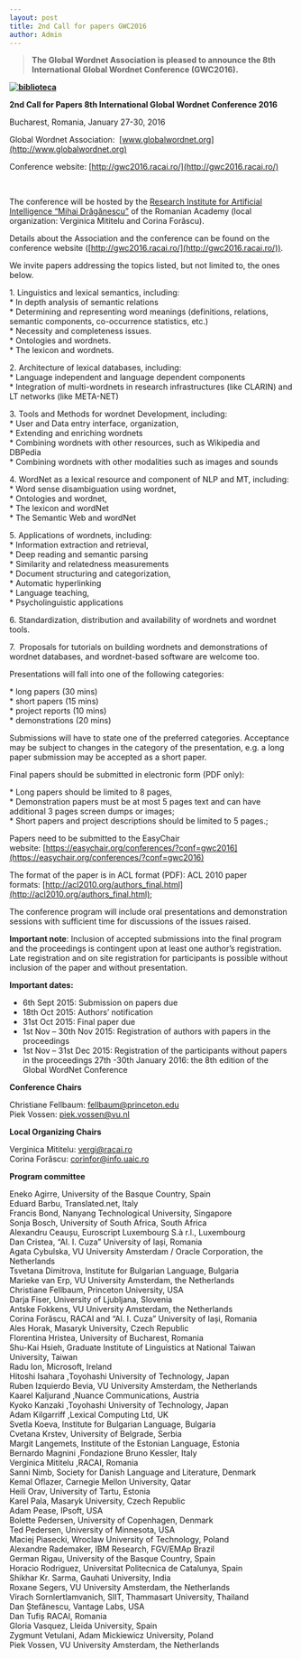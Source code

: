 ```yaml
---
layout: post
title: 2nd Call for papers GWC2016
author: Admin
---
```


> **The Global Wordnet Association is pleased to announce the 8th
> International Global Wordnet Conference (GWC2016).**

**[![biblioteca](http://wp.fii800.eculture.labs.vu.nl/wp-content/uploads/2015/04/biblioteca-300x225.jpg)](http://globalwordnet.org/wp-content/uploads/2015/04/biblioteca.jpg)**

**2nd Call for Papers 8th International Global Wordnet Conference 2016**

Bucharest, Romania, January 27-30, 2016

Global Wordnet Association:
 [www.globalwordnet.org](http://www.globalwordnet.org)

Conference website: [http://gwc2016.racai.ro/](http://gwc2016.racai.ro/)

 

The conference will be hosted by the [Research Institute for Artificial
Intelligence “Mihai Drăgănescu”](http://www.racai.ro) of the Romanian
Academy (local organization: Verginica Mititelu and Corina Forăscu).

Details about the Association and the conference can be found on the
conference website
([http://gwc2016.racai.ro/](http://gwc2016.racai.ro/)).

We invite papers addressing the topics listed, but not limited to, the
ones below.

1\. Linguistics and lexical semantics, including:  
\* In depth analysis of semantic relations  
\* Determining and representing word meanings (definitions, relations,
semantic components, co-occurrence statistics, etc.)  
\* Necessity and completeness issues.  
\* Ontologies and wordnets.  
\* The lexicon and wordnets.

2\. Architecture of lexical databases, including:  
\* Language independent and language dependent components  
\* Integration of multi-wordnets in research infrastructures (like
CLARIN) and LT networks (like META-NET)

3\. Tools and Methods for wordnet Development, including:  
\* User and Data entry interface, organization,  
\* Extending and enriching wordnets  
\* Combining wordnets with other resources, such as Wikipedia and
DBPedia  
\* Combining wordnets with other modalities such as images and sounds

4\. WordNet as a lexical resource and component of NLP and MT,
including:  
\* Word sense disambiguation using wordnet,  
\* Ontologies and wordnet,  
\* The lexicon and wordNet  
\* The Semantic Web and wordNet

5\. Applications of wordnets, including:  
\* Information extraction and retrieval,  
\* Deep reading and semantic parsing  
\* Similarity and relatedness measurements  
\* Document structuring and categorization,  
\* Automatic hyperlinking  
\* Language teaching,  
\* Psycholinguistic applications

6\. Standardization, distribution and availability of wordnets and
wordnet tools.

7.  Proposals for tutorials on building wordnets and demonstrations of
wordnet databases, and wordnet-based software are welcome too.

Presentations will fall into one of the following categories:

\* long papers (30 mins)  
\* short papers (15 mins)  
\* project reports (10 mins)  
\* demonstrations (20 mins)

Submissions will have to state one of the preferred categories.
Acceptance may be subject to changes in the category of the
presentation, e.g. a long paper submission may be accepted as a short
paper.

Final papers should be submitted in electronic form (PDF only):

\* Long papers should be limited to 8 pages,  
\* Demonstration papers must be at most 5 pages text and can have
additional 3 pages screen dumps or images;  
\* Short papers and project descriptions should be limited to 5 pages.;

Papers need to be submitted to the EasyChair
website: [https://easychair.org/conferences/?conf=gwc2016](https://easychair.org/conferences/?conf=gwc2016)

The format of the paper is in ACL format (PDF): ACL 2010 paper
formats: [http://acl2010.org/authors_final.html](http://acl2010.org/authors_final.html);

The conference program will include oral presentations and demonstration
sessions with sufficient time for discussions of the issues raised.

**Important note**: Inclusion of accepted submissions into the final
program and the proceedings is contingent upon at least one author’s
registration. Late registration and on site registration for
participants is possible without inclusion of the paper and without
presentation.

**Important dates:**

-   6th Sept 2015: Submission on papers due
-   18th Oct 2015: Authors’ notification
-   31st Oct 2015: Final paper due
-   1st Nov – 30th Nov 2015: Registration of authors with papers in the
    proceedings
-   1st Nov – 31st Dec 2015: Registration of the participants without
    papers in the proceedings 27th -30th January 2016: the 8th edition
    of the Global WordNet Conference

**Conference Chairs**

Christiane Fellbaum: <fellbaum@princeton.edu>  
Piek Vossen: <piek.vossen@vu.nl>

**Local Organizing Chairs**

Verginica Mititelu: <vergi@racai.ro>  
Corina Forăscu: <corinfor@info.uaic.ro>

**Program committee**

Eneko Agirre, University of the Basque Country, Spain  
Eduard Barbu, Translated.net, Italy  
Francis Bond, Nanyang Technological University, Singapore  
Sonja Bosch, University of South Africa, South Africa  
Alexandru Ceaușu, Euroscript Luxembourg S.à r.l., Luxembourg  
Dan Cristea, “Al. I. Cuza” University of Iași, Romania  
Agata Cybulska, VU University Amsterdam / Oracle Corporation, the
Netherlands  
Tsvetana Dimitrova, Institute for Bulgarian Language, Bulgaria  
Marieke van Erp, VU University Amsterdam, the Netherlands  
Christiane Fellbaum, Princeton University, USA  
Darja Fiser, University of Ljubljana, Slovenia  
Antske Fokkens, VU University Amsterdam, the Netherlands  
Corina Forăscu, RACAI and “Al. I. Cuza” University of Iași, Romania  
Ales Horak, Masaryk University, Czech Republic  
Florentina Hristea, University of Bucharest, Romania  
Shu-Kai Hsieh, Graduate Institute of Linguistics at National Taiwan
University, Taiwan  
Radu Ion, Microsoft, Ireland  
Hitoshi Isahara ,Toyohashi University of Technology, Japan  
Ruben Izquierdo Bevia, VU University Amsterdam, the Netherlands  
Kaarel Kaljurand ,Nuance Communications, Austria  
Kyoko Kanzaki ,Toyohashi University of Technology, Japan  
Adam Kilgarriff ,Lexical Computing Ltd, UK  
Svetla Koeva, Institute for Bulgarian Language, Bulgaria  
Cvetana Krstev, University of Belgrade, Serbia  
Margit Langemets, Institute of the Estonian Language, Estonia  
Bernardo Magnini ,Fondazione Bruno Kessler, Italy  
Verginica Mititelu ,RACAI, Romania  
Sanni Nimb, Society for Danish Language and Literature, Denmark  
Kemal Oflazer, Carnegie Mellon University, Qatar  
Heili Orav, University of Tartu, Estonia  
Karel Pala, Masaryk University, Czech Republic  
Adam Pease, IPsoft, USA  
Bolette Pedersen, University of Copenhagen, Denmark  
Ted Pedersen, University of Minnesota, USA  
Maciej Piasecki, Wroclaw University of Technology, Poland  
Alexandre Rademaker, IBM Research, FGV/EMAp Brazil  
German Rigau, University of the Basque Country, Spain  
Horacio Rodriguez, Universitat Politecnica de Catalunya, Spain  
Shikhar Kr. Sarma, Gauhati University, India  
Roxane Segers, VU University Amsterdam, the Netherlands  
Virach Sornlertlamvanich, SIIT, Thammasart University, Thailand  
Dan Ștefănescu, Vantage Labs, USA  
Dan Tufiș RACAI, Romania  
Gloria Vasquez, Lleida University, Spain  
Zygmunt Vetulani, Adam Mickiewicz University, Poland  
Piek Vossen, VU University Amsterdam, the Netherlands
